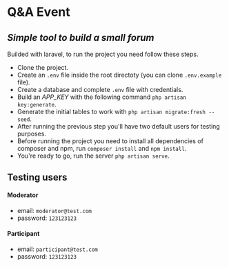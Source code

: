 # Q&A Event
## _Simple tool to build a small forum_

Builded with laravel, to run the project you need follow these steps.

- Clone the project.
- Create an `.env` file inside the root directoty (you can clone `.env.example` file).
- Create a database and complete `.env` file with credentials.
- Build an *APP_KEY* with the following command `php artisan key:generate`.
- Generate the initial tables to work with `php artisan migrate:fresh --seed`.
- After running the previous step you'll have two default users for testing purposes.
- Before running the project you need to install all dependencies of composer and npm, run `composer install` and `npm install`.
- You're ready to go, run the server `php artisan serve`.

## Testing users
#### Moderator
- email: `moderator@test.com`
- password: `123123123`

#### Participant
- email: `participant@test.com`
- password: `123123123`
